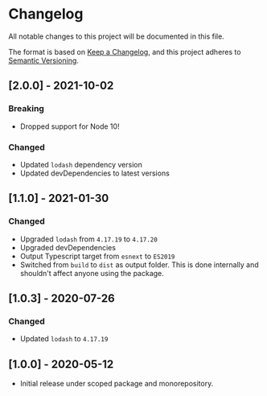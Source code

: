 # Changelog

All notable changes to this project will be documented in this file.

The format is based on [Keep a Changelog](https://keepachangelog.com/en/1.0.0/),
and this project adheres to [Semantic Versioning](https://semver.org/spec/v2.0.0.html).

## [2.0.0] - 2021-10-02

### Breaking

- Dropped support for Node 10!

### Changed

- Updated `lodash` dependency version
- Updated devDependencies to latest versions

## [1.1.0] - 2021-01-30

### Changed

- Upgraded `lodash` from `4.17.19` to `4.17.20`
- Upgraded devDependencies
- Output Typescript target from `esnext` to `ES2019`
- Switched from `build` to `dist` as output folder. This is done internally and shouldn't affect anyone using the package.

## [1.0.3] - 2020-07-26

### Changed

- Updated `lodash` to `4.17.19`

## [1.0.0] - 2020-05-12

- Initial release under scoped package and monorepository.
